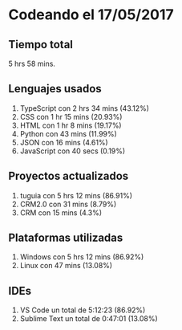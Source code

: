 # Codeando el 17/05/2017

## Tiempo total
5 hrs 58 mins.

## Lenguajes usados
1. TypeScript con 2 hrs 34 mins (43.12%)
1. CSS con 1 hr 15 mins (20.93%)
1. HTML con 1 hr 8 mins (19.17%)
1. Python con 43 mins (11.99%)
1. JSON con 16 mins (4.61%)
1. JavaScript con 40 secs (0.19%)

## Proyectos actualizados
1. tuguia con 5 hrs 12 mins (86.91%)
1. CRM2.0 con 31 mins (8.79%)
1. CRM con 15 mins (4.3%)

## Plataformas utilizadas
1. Windows con 5 hrs 12 mins (86.92%)
1. Linux con 47 mins (13.08%)

## IDEs
1. VS Code un total de 5:12:23 (86.92%)
1. Sublime Text un total de 0:47:01 (13.08%)
